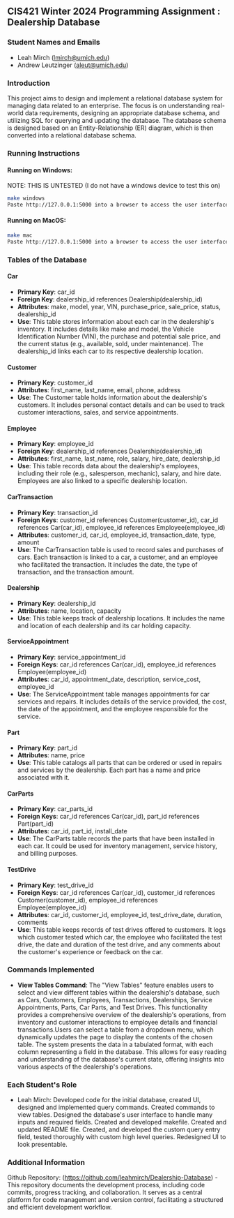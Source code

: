 ## CIS421 Winter 2024 Programming Assignment : Dealership Database

### Student Names and Emails
- Leah Mirch (lmirch@umich.edu)
- Andrew Leutzinger (aleut@umich.edu)

### Introduction
This project aims to design and implement a relational database system for managing data related to an enterprise. The focus is on understanding real-world data requirements, designing an appropriate database schema, and utilizing SQL for querying and updating the database. The database schema is designed based on an Entity-Relationship (ER) diagram, which is then converted into a relational database schema. 

### Running Instructions
#### Running on Windows:
NOTE: THIS IS UNTESTED
(I do not have a windows device to test this on)
```bash
make windows
Paste http://127.0.0.1:5000 into a browser to access the user interface
```

#### Running on MacOS:
```bash
make mac
Paste http://127.0.0.1:5000 into a browser to access the user interface
```

### Tables of the Database
#### Car
- **Primary Key**: car_id
- **Foreign Key**: dealership_id references Dealership(dealership_id)
- **Attributes**: make, model, year, VIN, purchase_price, sale_price, status, dealership_id
- **Use**: This table stores information about each car in the dealership's inventory. It includes details like make and model, the Vehicle Identification Number (VIN), the purchase and potential sale price, and the current status (e.g., available, sold, under maintenance). The dealership_id links each car to its respective dealership location.

#### Customer
- **Primary Key**: customer_id
- **Attributes**: first_name, last_name, email, phone, address
- **Use**: The Customer table holds information about the dealership's customers. It includes personal contact details and can be used to track customer interactions, sales, and service appointments.

#### Employee
- **Primary Key**: employee_id
- **Foreign Key**: dealership_id references Dealership(dealership_id)
- **Attributes**: first_name, last_name, role, salary, hire_date, dealership_id
- **Use**: This table records data about the dealership's employees, including their role (e.g., salesperson, mechanic), salary, and hire date. Employees are also linked to a specific dealership location.

#### CarTransaction
- **Primary Key**: transaction_id
- **Foreign Keys**: customer_id references Customer(customer_id), car_id references Car(car_id), employee_id references Employee(employee_id)
- **Attributes**: customer_id, car_id, employee_id, transaction_date, type, amount
- **Use**: The CarTransaction table is used to record sales and purchases of cars. Each transaction is linked to a car, a customer, and an employee who facilitated the transaction. It includes the date, the type of transaction, and the transaction amount.

#### Dealership
- **Primary Key**: dealership_id
- **Attributes**: name, location, capacity
- **Use**: This table keeps track of dealership locations. It includes the name and location of each dealership and its car holding capacity.

#### ServiceAppointment
- **Primary Key**: service_appointment_id
- **Foreign Keys**: car_id references Car(car_id), employee_id references Employee(employee_id)
- **Attributes**: car_id, appointment_date, description, service_cost, employee_id
- **Use**: The ServiceAppointment table manages appointments for car services and repairs. It includes details of the service provided, the cost, the date of the appointment, and the employee responsible for the service.

#### Part
- **Primary Key**: part_id
- **Attributes**: name, price
- **Use**: This table catalogs all parts that can be ordered or used in repairs and services by the dealership. Each part has a name and price associated with it.

#### CarParts
- **Primary Key**: car_parts_id
- **Foreign Keys**: car_id references Car(car_id), part_id references Part(part_id)
- **Attributes**: car_id, part_id, install_date
- **Use**: The CarParts table records the parts that have been installed in each car. It could be used for inventory management, service history, and billing purposes.

#### TestDrive
- **Primary Key**: test_drive_id
- **Foreign Keys**: car_id references Car(car_id), customer_id references Customer(customer_id), employee_id references Employee(employee_id)
- **Attributes**: car_id, customer_id, employee_id, test_drive_date, duration, comments
- **Use**: This table keeps records of test drives offered to customers. It logs which customer tested which car, the employee who facilitated the test drive, the date and duration of the test drive, and any comments about the customer's experience or feedback on the car.

### Commands Implemented
- **View Tables Command**: The "View Tables" feature enables users to select and view different tables within the dealership's database, such as Cars, Customers, Employees, Transactions, Dealerships, Service Appointments, Parts, Car Parts, and Test Drives. This functionality provides a comprehensive overview of the dealership's operations, from inventory and customer interactions to employee details and financial transactions.Users can select a table from a dropdown menu, which dynamically updates the page to display the contents of the chosen table. The system presents the data in a tabulated format, with each column representing a field in the database. This allows for easy reading and understanding of the database's current state, offering insights into various aspects of the dealership's operations.

### Each Student's Role
- Leah Mirch: Developed code for the initial database, created UI, designed and implemented query commands. Created commands to view tables. Designed the database's user interface to handle many inputs and required fields. Created and developed makefile. Created and updated README file. Created, and developed the custom query entry field, tested thoroughly with custom high level queries. Redesigned UI to look presentable.

### Additional Information
Github Repository: (https://github.com/leahmirch/Dealership-Database) - This repository documents the development process, including code commits, progress tracking, and collaboration. It serves as a central platform for code management and version control, facilitating a structured and efficient development workflow.

